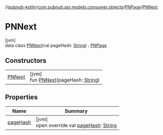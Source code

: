 //[pubnub-kotlin](../../../../index.md)/[com.pubnub.api.models.consumer.objects](../../index.md)/[PNPage](../index.md)/[PNNext](index.md)

# PNNext

[jvm]\
data class [PNNext](index.md)(val pageHash: [String](https://kotlinlang.org/api/latest/jvm/stdlib/kotlin/-string/index.html)) : [PNPage](../index.md)

## Constructors

| | |
|---|---|
| [PNNext](-p-n-next.md) | [jvm]<br>fun [PNNext](-p-n-next.md)(pageHash: [String](https://kotlinlang.org/api/latest/jvm/stdlib/kotlin/-string/index.html)) |

## Properties

| Name | Summary |
|---|---|
| [pageHash](page-hash.md) | [jvm]<br>open override val [pageHash](page-hash.md): [String](https://kotlinlang.org/api/latest/jvm/stdlib/kotlin/-string/index.html) |
